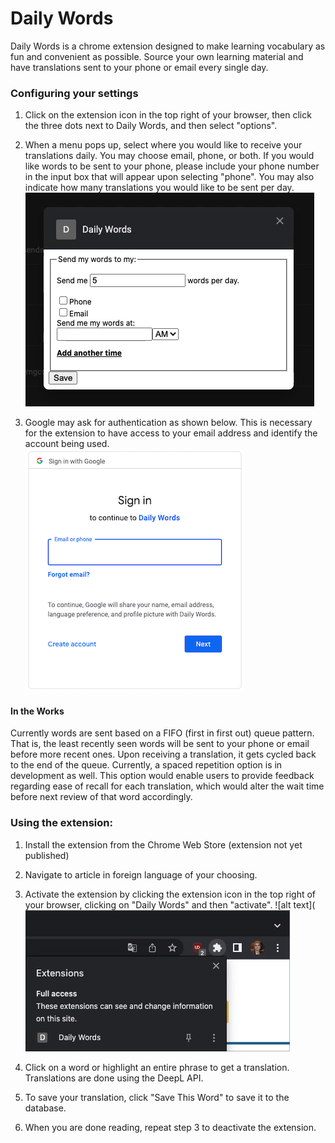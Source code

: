 # Daily Words

Daily Words is a chrome extension designed to make learning vocabulary as fun and convenient as possible. Source your own learning material and have translations 
sent to your phone or email every single day.

### Configuring your settings

1) Click on the extension icon in the top right of your browser, then click the three dots next to Daily Words, and then select "options".
2) When a menu pops up, select where you would like to receive your translations daily. You may choose email, phone, or both. If you would like words to
be sent to your phone, please include your phone number in the input box that will appear upon selecting "phone". You may also indicate how many translations you would like to be sent per day.
![alt text](https://github.com/bcvance/DailyWords/blob/development/media/options.gif)


3) Google may ask for authentication as shown below. This is necessary for the extension to have access to your email address and identify the account being used.  
![alt text](https://github.com/bcvance/DailyWords/blob/development/media/daily_words_authentication.png)

#### In the Works
Currently words are sent based on a FIFO (first in first out) queue pattern. That is, the least recently seen words will be sent to your phone or email before
more recent ones. Upon receiving a translation, it gets cycled back to the end of the queue. Currently, a spaced repetition option is in development as well. 
This option would enable users to provide feedback regarding ease of recall for each translation, which would alter the wait time before next review of that word accordingly.

### Using the extension:
1) Install the extension from the Chrome Web Store (extension not yet published)
2) Navigate to article in foreign language of your choosing.
3) Activate the extension by clicking the extension icon in the top right of your browser, clicking on "Daily Words" and then "activate".
![alt text](![alt text](https://github.com/bcvance/DailyWords/blob/development/media/activate.gif)

4) Click on a word or highlight an entire phrase to get a translation. Translations are done using the DeepL API. 
5) To save your translation, click "Save This Word" to save it to the database.
6) When you are done reading, repeat step 3 to deactivate the extension.
